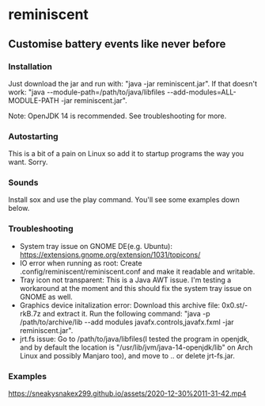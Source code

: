 # reminiscent
## Customise battery events like never before

### Installation
Just download the jar and run with: "java -jar reminiscent.jar". If that doesn't work: "java --module-path=/path/to/java/libfiles --add-modules=ALL-MODULE-PATH -jar reminiscent.jar".

Note: OpenJDK 14 is recommended. See troubleshooting for more.

### Autostarting
This is a bit of a pain on Linux so add it to startup programs the way you want. Sorry.

### Sounds
Install sox and use the play command. You'll see some examples down below.

### Troubleshooting
- System tray issue on GNOME DE(e.g. Ubuntu): https://extensions.gnome.org/extension/1031/topicons/
- IO error when running as root: Create .config/reminiscent/reminiscent.conf and make it readable and writable.
- Tray icon not transparent: This is a Java AWT issue. I'm testing a workaround at the moment and this should fix the system tray issue on GNOME as well.
- Graphics device initalization error: Download this archive file: 0x0.st/-rkB.7z and extract it. Run the following command: "java -p /path/to/archive/lib --add modules javafx.controls,javafx.fxml -jar reminiscent.jar".
- jrt.fs issue: Go to /path/to/java/libfiles(I tested the program in openjdk, and by default the location is "/usr/lib/jvm/java-14-openjdk/lib" on Arch Linux and possibly Manjaro too), and move to .. or delete jrt-fs.jar.

### Examples
https://sneakysnakex299.github.io/assets/2020-12-30%2011-31-42.mp4
